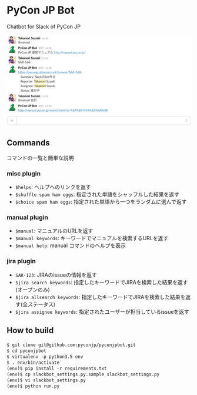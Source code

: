 # PyCon JP Bot

Chatbot for Slack of PyCon JP

![](pyconjpbot-image.png)

## Commands

コマンドの一覧と簡単な説明

### misc plugin

- `$helps`: ヘルプへのリンクを返す
- `$shuffle spam ham eggs`: 指定された単語をシャッフルした結果を返す
- `$choice spam ham eggs`: 指定された単語から一つをランダムに選んで返す

### manual plugin

- `$manual`: マニュアルのURLを返す
- `$manual keywords`: キーワードでマニュアルを検索するURLを返す
- `$manual help`: manual コマンドのヘルプを表示

### jira plugin

- `SAR-123`: JIRAのissueの情報を返す
- `$jira search keywords`: 指定したキーワードでJIRAを検索した結果を返す(オープンのみ)
- `$jira allsearch keywords`: 指定したキーワードでJIRAを検索した結果を返す(全ステータス)
- `$jira assignee keywords`: 指定されたユーザーが担当しているissueを返す

## How to build

```
$ git clone git@github.com:pyconjp/pyconjpbot.git
$ cd pyconjpbot
$ virtualenv -p python3.5 env
$ . env/bin/activate
(env)$ pip install -r requirements.txt
(env)$ cp slackbot_settings.py.sample slackbot_settings.py
(env)$ vi slackbot_settings.py
(env)$ python run.py
```

